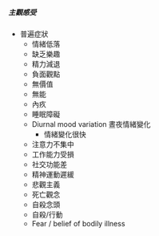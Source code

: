 ##### 主觀感受
- 普遍症狀
	- 情緒低落
	- 缺乏樂趣
	- 精力減退
	- 負面觀點
	- 無價值
	- 無能
	- 內疚
	- 睡眠障礙
	-  Diurnal mood variation 晝夜情緒變化
		-  情緒變化很快
	- 注意力不集中
	- 工作能力受損
	- 社交功能差
	- 精神運動遲緩
	- 悲觀主義
	- 死亡觀念
	- 自殺念頭
	- 自殺/行動
	- Fear / belief of bodily illness

